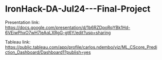 # IronHack-DA-Jul24---Final-Project

Presentation link:
https://docs.google.com/presentation/d/1b6RZDpoRqYBk1Hd-6VEiwPhxO7wH7IeAqLXRgG-gt6Y/edit?usp=sharing

Tableau link:
https://public.tableau.com/app/profile/carlos.ndembo/viz/ML_CScore_Prediction_Dashboard/Dashboard1?publish=yes

